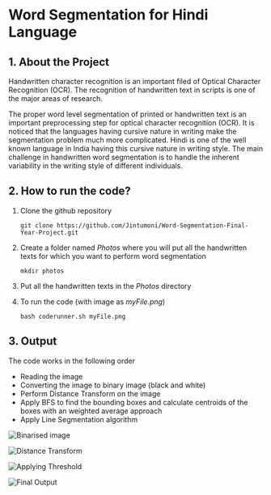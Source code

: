 # Word Segmentation for Hindi Language 

## 1. About the Project

Handwritten character recognition is an important filed of Optical
Character Recognition (OCR). The recognition of handwritten
text in scripts is one of the major areas of research.

The proper word level segmentation of printed or handwritten text is an important preprocessing step for optical character recognition (OCR). It is noticed that the languages having cursive nature in writing make the segmentation problem much more complicated. Hindi is one of the well known language in India having this cursive nature in writing style. The main challenge in handwritten word segmentation is to handle the inherent variability in the writing style of different individuals.



## 2. How to run the code?

1. Clone the github repository

   ```git clone https://github.com/Jintumoni/Word-Segmentation-Final-Year-Project.git```

2. Create a folder named *Photos* where you will put all the handwritten texts for which you want to perform word segmentation

   ```mkdir photos```

3. Put all the handwritten texts in the *Photos* directory

4. To run the code (with image as *myFile.png*)

   ```bash coderunner.sh myFile.png```

## 3. Output


The code works in the following order
- Reading the image
- Converting the image to binary image (black and white)
- Perform Distance Transform on the image
- Apply BFS to find the bounding boxes and calculate centroids of the boxes with an weighted average approach
- Apply Line Segmentation algorithm 

![Binarised image](/Screenshots/binarised.png)

![Distance Transform](/Screenshots/distanceTransform.png)

![Applying Threshold](/Screenshots/transformed.png)

![Final Output](/Screenshots/finalOutput.png)